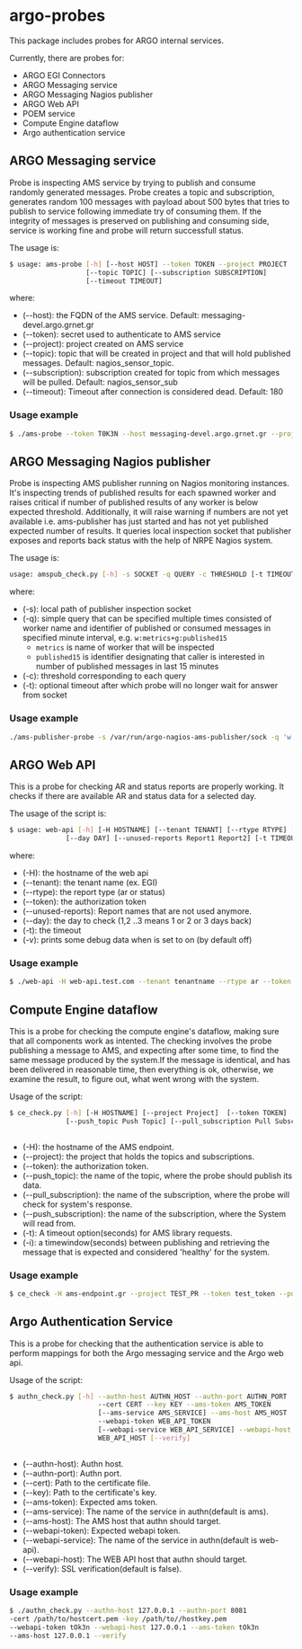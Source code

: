 # argo-probes

This package includes probes for ARGO internal services. 

Currently, there are probes for:

- ARGO EGI Connectors
- ARGO Messaging service
- ARGO Messaging Nagios publisher
- ARGO Web API
- POEM service
- Compute Engine dataflow
- Argo authentication service

## ARGO Messaging service

Probe is inspecting AMS service by trying to publish and consume randomly
generated messages. Probe creates a topic and subscription, generates random
100 messages with payload about 500 bytes that tries to publish to service
following immediate try of consuming them. If the integrity of messages is
preserved on publishing and consuming side, service is working fine and probe
will return successfull status.

The usage is:

```sh
$ usage: ams-probe [-h] [--host HOST] --token TOKEN --project PROJECT
                   [--topic TOPIC] [--subscription SUBSCRIPTION]
                   [--timeout TIMEOUT]

```

where:
- (--host): the FQDN of the AMS service. Default: messaging-devel.argo.grnet.gr
- (--token): secret used to authenticate to AMS service
- (--project): project created on AMS service
- (--topic): topic that will be created in project and that will hold published
             messages. Default: nagios_sensor_topic.
- (--subscription): subscription created for topic from which messages will be
                    pulled. Default: nagios_sensor_sub
- (--timeout): Timeout after connection is considered dead. Default: 180 

### Usage example

```sh
$ ./ams-probe --token T0K3N --host messaging-devel.argo.grnet.gr --project EGI --topic probetest --subscription probetestsub --timeout 30
```

## ARGO Messaging Nagios publisher

Probe is inspecting AMS publisher running on Nagios monitoring instances. It's
inspecting trends of published results for each spawned worker and raises
critical if number of published results of any worker is below expected
threshold. Additionally, it will raise warning if numbers are not yet available
i.e. ams-publisher has just started and has not yet published expected number
of results. It queries local inspection socket that publisher exposes and
reports back status with the help of NRPE Nagios system.

The usage is:

```sh
usage: amspub_check.py [-h] -s SOCKET -q QUERY -c THRESHOLD [-t TIMEOUT]
```

where:
- (-s): local path of publisher inspection socket
- (-q): simple query that can be specified multiple times consisted of worker name and identifier of published or consumed
    messages in specified minute interval, e.g. `w:metrics+g:published15`
    - `metrics` is name of worker that will be inspected
    - `published15` is identifier designating that caller is interested in number of
        published messages in last 15 minutes
- (-c): threshold corresponding to each query 
- (-t): optional timeout after which probe will no longer wait for answer from socket

### Usage example

```sh
./ams-publisher-probe -s /var/run/argo-nagios-ams-publisher/sock -q 'w:metrics+g:published180' -c 50000 -q 'w:alarms+g:published180' -c 1
```

## ARGO Web API 

This is a probe for checking AR and status reports are properly working. 
It checks if there are available AR and status data for a selected day. 

The usage of the script is:
```sh
$ usage: web-api [-h] [-H HOSTNAME] [--tenant TENANT] [--rtype RTYPE] [--token TOKEN]
              [--day DAY] [--unused-reports Report1 Report2] [-t TIMEOUT] [-v DEBUG]
```

where:

 - (-H): the hostname of the web api 
 - (--tenant): the tenant name (ex. EGI)
 - (--rtype): the report type (ar or status)
 - (--token): the authorization token
 - (--unused-reports): Report names that are not used anymore. 
 - (--day): the day to check (1,2 ..3 means 1 or 2 or 3 days back)
 - (-t): the timeout
 - (-v): prints some debug data when is set to on  (by default off)
 
### Usage example

```sh
$ ./web-api -H web-api.test.com --tenant tenantname --rtype ar --token 12321312313123 --unused-reports  Report1 Report2  --day 1 -t 180 -v
```

## Compute Engine dataflow

This is a probe for checking the compute engine's dataflow, making sure that all components work as intented.
The checking involves the probe publishing a message to AMS, and expecting after some time, to find the same message produced by the system.If the message is identical, and has been delivered in reasonable time, then everything is ok, otherwise, we examine the result, to figure out, what went wrong with the system.

Usage of the script:
```sh
$ ce_check.py [-h] [-H HOSTNAME] [--project Project]  [--token TOKEN]
              [--push_topic Push Topic] [--pull_subscription Pull Subscription] [-t TIMEOUT]
			  
```
 - (-H): the hostname of the AMS endpoint.
 - (--project): the project that holds the topics and subscriptions.
 - (--token): the authorization token.
 - (--push_topic): the name of the topic, where the probe should publish its data.
 - (--pull_subscription): the name of the subscription, where the probe will check for system's response.
 - (--push_subscription): the name of the subscription, where the System will read from.
 - (-t): A timeout option(seconds) for AMS library requests.
 - (-i): a timewindow(seconds) between publishing and retrieving the message that is expected and considered 'healthy' for the system.
 
### Usage example
 
 ```sh
 $ ce_check -H ams-endpoint.gr --project TEST_PR --token test_token --push_topic test_topic --pull_subscription test_sub --push_subscription test_sub_2 -t 180 -i 500
 
 ```
 
 ## Argo Authentication Service

This is a probe for checking that the authentication service is able to perform mappings 
for both the Argo messaging service and the Argo web api.

Usage of the script:
```sh
$ authn_check.py [-h] --authn-host AUTHN_HOST --authn-port AUTHN_PORT
                      --cert CERT --key KEY --ams-token AMS_TOKEN
                      [--ams-service AMS_SERVICE] --ams-host AMS_HOST
                      --webapi-token WEB_API_TOKEN
                      [--webapi-service WEB_API_SERVICE] --webapi-host
                      WEB_API_HOST [--verify]
			  
```
 - (--authn-host): Authn host.
 - (--authn-port): Authn port.
 - (--cert): Path to the certificate file.
 - (--key): Path to the certificate's key.
 - (--ams-token): Expected ams token.
 - (--ams-service): The name of the service in authn(default is ams).
 - (--ams-host): The AMS host that authn should target.
 - (--webapi-token): Expected webapi token.
 - (--webapi-service): The name of the service in authn(default is web-api).
 - (--webapi-host): The WEB API host that authn should target.
 - (--verify): SSL verification(default is false).

### Usage example
 
 ```sh
 $ ./authn_check.py --authn-host 127.0.0.1 --authn-port 8081 
 -cert /path/to/hostcert.pem -key /path/to//hostkey.pem 
 --webapi-token tOk3n --webapi-host 127.0.0.1 --ams-token tOk3n
 --ams-host 127.0.0.1 --verify
 
 ```
